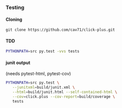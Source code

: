 ### Testing

#### Cloning
```shell
git clone https://github.com/cav71/click-plus.git

```


#### TDD
```bash
PYTHONPATH=src py.test -vvs tests
```

#### junit output
(needs pytest-html, pytest-cov)
```bash
PYTHONPATH=src py.test \
   --junitxml=build/junit.xml \
   --html=build/junit.html --self-contained-html \
   --cov=click.plus --cov-report=build/coverage \
   tests
```